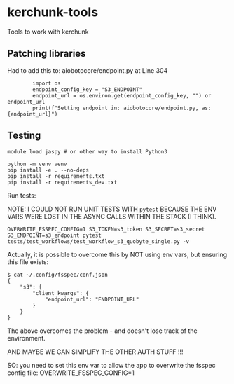 # kerchunk-tools
Tools to work with kerchunk

## Patching libraries

Had to add this to: aiobotocore/endpoint.py at Line 304

```
        import os
        endpoint_config_key = "S3_ENDPOINT"
        endpoint_url = os.environ.get(endpoint_config_key, "") or endpoint_url
        print(f"Setting endpoint in: aiobotocore/endpoint.py, as: {endpoint_url}")
```

## Testing

```
module load jaspy # or other way to install Python3

python -m venv venv
pip install -e . --no-deps
pip install -r requirements.txt
pip install -r requirements_dev.txt
```

Run tests:

NOTE: I COULD NOT RUN UNIT TESTS WITH `pytest` BECAUSE THE ENV VARS WERE LOST IN THE ASYNC CALLS
      WITHIN THE STACK (I THINK).


```
OVERWRITE_FSSPEC_CONFIG=1 S3_TOKEN=s3_token S3_SECRET=s3_secret S3_ENDPOINT=s3_endpoint pytest tests/test_workflows/test_workflow_s3_quobyte_single.py -v
```

Actually, it is possible to overcome this by NOT using env vars, but ensuring this file exists:


```
$ cat ~/.config/fsspec/conf.json
{
    "s3": {
        "client_kwargs": {
            "endpoint_url": "ENDPOINT_URL" 
        }
    }
}

```

The above overcomes the problem - and doesn't lose track of the environment.


AND MAYBE WE CAN SIMPLIFY THE OTHER AUTH STUFF !!!

SO: you need to set this env var to allow the app to overwrite the fsspec config file: OVERWRITE_FSSPEC_CONFIG=1
